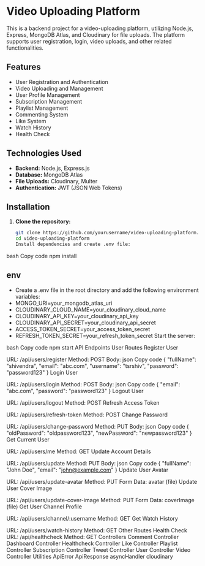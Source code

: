 # **Video Uploading Platform**

This is a backend project for a video-uploading platform, utilizing Node.js, Express, MongoDB Atlas, and Cloudinary for file uploads. The platform supports user registration, login, video uploads, and other related functionalities.

## **Features**

- User Registration and Authentication
- Video Uploading and Management
- User Profile Management
- Subscription Management
- Playlist Management
- Commenting System
- Like System
- Watch History
- Health Check

## **Technologies Used**

- **Backend:** Node.js, Express.js
- **Database:** MongoDB Atlas
- **File Uploads:** Cloudinary, Multer
- **Authentication:** JWT (JSON Web Tokens)

## **Installation**

1. **Clone the repository:**
   ```bash
   git clone https://github.com/yourusername/video-uploading-platform.git
   cd video-uploading-platform
   Install dependencies and create .env file:

bash
Copy code
npm install


## **env**
- Create a .env file in the root directory and add the following environment variables:
- MONGO_URI=your_mongodb_atlas_uri
- CLOUDINARY_CLOUD_NAME=your_cloudinary_cloud_name
- CLOUDINARY_API_KEY=your_cloudinary_api_key
- CLOUDINARY_API_SECRET=your_cloudinary_api_secret
- ACCESS_TOKEN_SECRET=your_access_token_secret
- REFRESH_TOKEN_SECRET=your_refresh_token_secret
Start the server:

bash
Copy code
npm start
API Endpoints
User Routes
Register User

URL: /api/users/register
Method: POST
Body:
json
Copy code
{
  "fullName": "shivendra",
  "email": "abc.com",
  "username": "tsrshiv",
  "password": "password123"
}
Login User

URL: /api/users/login
Method: POST
Body:
json
Copy code
{
  "email": "abc.com",
  "password": "password123"
}
Logout User

URL: /api/users/logout
Method: POST
Refresh Access Token

URL: /api/users/refresh-token
Method: POST
Change Password

URL: /api/users/change-password
Method: PUT
Body:
json
Copy code
{
  "oldPassword": "oldpassword123",
  "newPassword": "newpassword123"
}
Get Current User

URL: /api/users/me
Method: GET
Update Account Details

URL: /api/users/update
Method: PUT
Body:
json
Copy code
{
  "fullName": "John Doe",
  "email": "john@example.com"
}
Update User Avatar

URL: /api/users/update-avatar
Method: PUT
Form Data: avatar (file)
Update User Cover Image

URL: /api/users/update-cover-image
Method: PUT
Form Data: coverImage (file)
Get User Channel Profile

URL: /api/users/channel/:username
Method: GET
Get Watch History

URL: /api/users/watch-history
Method: GET
Other Routes
Health Check
URL: /api/healthcheck
Method: GET
Controllers
Comment Controller
Dashboard Controller
Healthcheck Controller
Like Controller
Playlist Controller
Subscription Controller
Tweet Controller
User Controller
Video Controller
Utilities
ApiError
ApiResponse
asyncHandler
cloudinary
